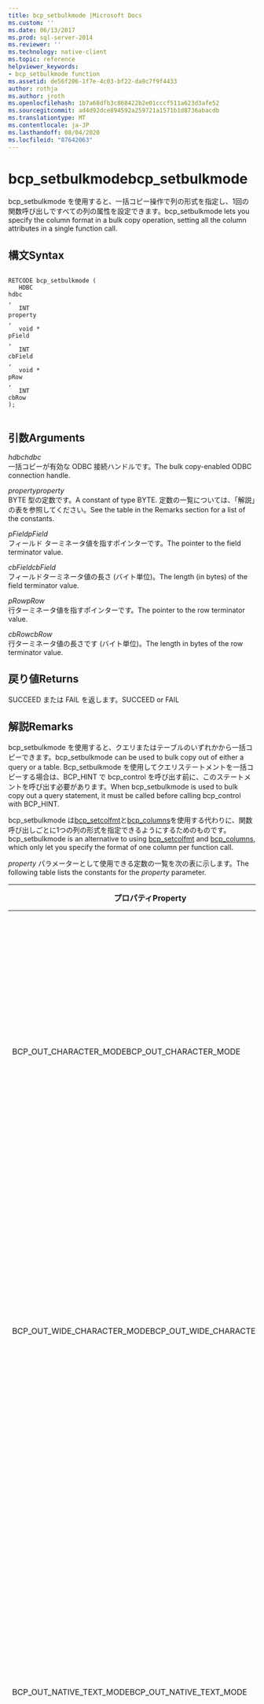 ```yaml
---
title: bcp_setbulkmode |Microsoft Docs
ms.custom: ''
ms.date: 06/13/2017
ms.prod: sql-server-2014
ms.reviewer: ''
ms.technology: native-client
ms.topic: reference
helpviewer_keywords:
- bcp_setbulkmode function
ms.assetid: de56f206-1f7e-4c03-bf22-da9c7f9f4433
author: rothja
ms.author: jroth
ms.openlocfilehash: 1b7a68dfb3c868422b2e01cccf511a623d3afe52
ms.sourcegitcommit: ad4d92dce894592a259721a1571b1d8736abacdb
ms.translationtype: MT
ms.contentlocale: ja-JP
ms.lasthandoff: 08/04/2020
ms.locfileid: "87642063"
---
```

# <a name="bcp_setbulkmode"></a><span data-ttu-id="31d87-102">bcp_setbulkmode</span><span class="sxs-lookup"><span data-stu-id="31d87-102">bcp_setbulkmode</span></span>
  <span data-ttu-id="31d87-103">bcp_setbulkmode を使用すると、一括コピー操作で列の形式を指定し、1回の関数呼び出しですべての列の属性を設定できます。</span><span class="sxs-lookup"><span data-stu-id="31d87-103">bcp_setbulkmode lets you specify the column format in a bulk copy operation, setting all the column attributes in a single function call.</span></span>  
  
## <a name="syntax"></a><span data-ttu-id="31d87-104">構文</span><span class="sxs-lookup"><span data-stu-id="31d87-104">Syntax</span></span>  
  
```  
  
RETCODE bcp_setbulkmode (  
   HDBC   
hdbc  
,  
   INT   
property  
,  
   void *   
pField  
,  
   INT   
cbField  
,  
   void *   
pRow  
,  
   INT   
cbRow  
);  
  
```  
  
## <a name="arguments"></a><span data-ttu-id="31d87-105">引数</span><span class="sxs-lookup"><span data-stu-id="31d87-105">Arguments</span></span>  
 <span data-ttu-id="31d87-106">*hdbc*</span><span class="sxs-lookup"><span data-stu-id="31d87-106">*hdbc*</span></span>  
 <span data-ttu-id="31d87-107">一括コピーが有効な ODBC 接続ハンドルです。</span><span class="sxs-lookup"><span data-stu-id="31d87-107">The bulk copy-enabled ODBC connection handle.</span></span>  
  
 <span data-ttu-id="31d87-108">*property*</span><span class="sxs-lookup"><span data-stu-id="31d87-108">*property*</span></span>  
 <span data-ttu-id="31d87-109">BYTE 型の定数です。</span><span class="sxs-lookup"><span data-stu-id="31d87-109">A constant of type BYTE.</span></span> <span data-ttu-id="31d87-110">定数の一覧については、「解説」の表を参照してください。</span><span class="sxs-lookup"><span data-stu-id="31d87-110">See the table in the Remarks section for a list of the constants.</span></span>  
  
 <span data-ttu-id="31d87-111">*pField*</span><span class="sxs-lookup"><span data-stu-id="31d87-111">*pField*</span></span>  
 <span data-ttu-id="31d87-112">フィールド ターミネータ値を指すポインターです。</span><span class="sxs-lookup"><span data-stu-id="31d87-112">The pointer to the field terminator value.</span></span>  
  
 <span data-ttu-id="31d87-113">*cbField*</span><span class="sxs-lookup"><span data-stu-id="31d87-113">*cbField*</span></span>  
 <span data-ttu-id="31d87-114">フィールドターミネータ値の長さ (バイト単位)。</span><span class="sxs-lookup"><span data-stu-id="31d87-114">The length (in bytes) of the field terminator value.</span></span>  
  
 <span data-ttu-id="31d87-115">*pRow*</span><span class="sxs-lookup"><span data-stu-id="31d87-115">*pRow*</span></span>  
 <span data-ttu-id="31d87-116">行ターミネータ値を指すポインターです。</span><span class="sxs-lookup"><span data-stu-id="31d87-116">The pointer to the row terminator value.</span></span>  
  
 <span data-ttu-id="31d87-117">*cbRow*</span><span class="sxs-lookup"><span data-stu-id="31d87-117">*cbRow*</span></span>  
 <span data-ttu-id="31d87-118">行ターミネータ値の長さです (バイト単位)。</span><span class="sxs-lookup"><span data-stu-id="31d87-118">The length in bytes of the row terminator value.</span></span>  
  
## <a name="returns"></a><span data-ttu-id="31d87-119">戻り値</span><span class="sxs-lookup"><span data-stu-id="31d87-119">Returns</span></span>  
 <span data-ttu-id="31d87-120">SUCCEED または FAIL を返します。</span><span class="sxs-lookup"><span data-stu-id="31d87-120">SUCCEED or FAIL</span></span>  
  
## <a name="remarks"></a><span data-ttu-id="31d87-121">解説</span><span class="sxs-lookup"><span data-stu-id="31d87-121">Remarks</span></span>  
 <span data-ttu-id="31d87-122">bcp_setbulkmode を使用すると、クエリまたはテーブルのいずれかから一括コピーできます。</span><span class="sxs-lookup"><span data-stu-id="31d87-122">bcp_setbulkmode can be used to bulk copy out of either a query or a table.</span></span> <span data-ttu-id="31d87-123">Bcp_setbulkmode を使用してクエリステートメントを一括コピーする場合は、BCP_HINT で bcp_control を呼び出す前に、このステートメントを呼び出す必要があります。</span><span class="sxs-lookup"><span data-stu-id="31d87-123">When bcp_setbulkmode is used to bulk copy out a query statement, it must be called before calling bcp_control with BCP_HINT.</span></span>  
  
 <span data-ttu-id="31d87-124">bcp_setbulkmode は[bcp_setcolfmt](bcp-setcolfmt.md)と[bcp_columns](bcp-columns.md)を使用する代わりに、関数呼び出しごとに1つの列の形式を指定できるようにするためのものです。</span><span class="sxs-lookup"><span data-stu-id="31d87-124">bcp_setbulkmode is an alternative to using [bcp_setcolfmt](bcp-setcolfmt.md) and [bcp_columns](bcp-columns.md), which only let you specify the format of one column per function call.</span></span>  
  
 <span data-ttu-id="31d87-125">*property* パラメーターとして使用できる定数の一覧を次の表に示します。</span><span class="sxs-lookup"><span data-stu-id="31d87-125">The following table lists the constants for the *property* parameter.</span></span>  
  
|<span data-ttu-id="31d87-126">プロパティ</span><span class="sxs-lookup"><span data-stu-id="31d87-126">Property</span></span>|<span data-ttu-id="31d87-127">説明</span><span class="sxs-lookup"><span data-stu-id="31d87-127">Description</span></span>|  
|--------------|-----------------|  
|<span data-ttu-id="31d87-128">BCP_OUT_CHARACTER_MODE</span><span class="sxs-lookup"><span data-stu-id="31d87-128">BCP_OUT_CHARACTER_MODE</span></span>|<span data-ttu-id="31d87-129">文字出力モードを指定します。</span><span class="sxs-lookup"><span data-stu-id="31d87-129">Specifies character output mode.</span></span><br /><br /> <span data-ttu-id="31d87-130">BCP.EXE の-c オプションに対応し、プロパティがに設定されたを bcp_setcolfmt し `BCP_FMT_TYPE` `SQLCHARACTER` ます。</span><span class="sxs-lookup"><span data-stu-id="31d87-130">Corresponds to the -c option in BCP.EXE, and to bcp_setcolfmt with `BCP_FMT_TYPE` property set to `SQLCHARACTER`.</span></span>|  
|<span data-ttu-id="31d87-131">BCP_OUT_WIDE_CHARACTER_MODE</span><span class="sxs-lookup"><span data-stu-id="31d87-131">BCP_OUT_WIDE_CHARACTER_MODE</span></span>|<span data-ttu-id="31d87-132">Unicode 出力モードを指定します。</span><span class="sxs-lookup"><span data-stu-id="31d87-132">Specifies Unicode output mode.</span></span><br /><br /> <span data-ttu-id="31d87-133">BCP.EXE の-w オプションと、プロパティがに設定された bcp_setcolfmt に対応し `BCP_FMT_TYPE` `SQLNCHAR` ます。</span><span class="sxs-lookup"><span data-stu-id="31d87-133">Corresponds to the -w option in BCP.EXE and bcp_setcolfmt with `BCP_FMT_TYPE` property set to `SQLNCHAR`.</span></span>|  
|<span data-ttu-id="31d87-134">BCP_OUT_NATIVE_TEXT_MODE</span><span class="sxs-lookup"><span data-stu-id="31d87-134">BCP_OUT_NATIVE_TEXT_MODE</span></span>|<span data-ttu-id="31d87-135">文字型以外にネイティブ型を指定し、文字型に Unicode を指定します。</span><span class="sxs-lookup"><span data-stu-id="31d87-135">Specifies native types for non-character types and Unicode for character types.</span></span><br /><br /> <span data-ttu-id="31d87-136">BCP.EXE の-N オプション bcp_setcolfmt と、 `BCP_FMT_TYPE` `SQLNCHAR` 列の型が文字列である場合はに設定されたプロパティ (文字列でない場合は既定値) に対応します。</span><span class="sxs-lookup"><span data-stu-id="31d87-136">Corresponds to the -N option in BCP.EXE and bcp_setcolfmt with `BCP_FMT_TYPE` property set to `SQLNCHAR` if the column type is a string (default if not a string).</span></span>|  
|<span data-ttu-id="31d87-137">BCP_OUT_NATIVE_MODE</span><span class="sxs-lookup"><span data-stu-id="31d87-137">BCP_OUT_NATIVE_MODE</span></span>|<span data-ttu-id="31d87-138">ネイティブ データベース型を指定します。</span><span class="sxs-lookup"><span data-stu-id="31d87-138">Specifies native database types.</span></span><br /><br /> <span data-ttu-id="31d87-139">BCP.EXE の-n オプションと `BCP_FMT_TYPE` 、プロパティが既定値に設定された bcp_setcolfmt に対応します。</span><span class="sxs-lookup"><span data-stu-id="31d87-139">Corresponds to the -n option in BCP.EXE and bcp_setcolfmt with `BCP_FMT_TYPE` property set to the default.</span></span>|  
  
 <span data-ttu-id="31d87-140">Bcp_setcolfmt、bcp_control、および bcp_readfmt を含む関数呼び出しのシーケンスと共に bcp_setbulkmode を使用しないでください。</span><span class="sxs-lookup"><span data-stu-id="31d87-140">You should not use bcp_setbulkmode with a sequence of function calls that includes bcp_setcolfmt, bcp_control, and bcp_readfmt.</span></span> <span data-ttu-id="31d87-141">たとえば、bcp_control (BCPTEXTFILE) および bcp_setbulkmode を呼び出すことはできません。</span><span class="sxs-lookup"><span data-stu-id="31d87-141">For example, you should not call bcp_control(BCPTEXTFILE) and bcp_setbulkmode.</span></span>  
  
 <span data-ttu-id="31d87-142">Bcp_setbulkmode と競合しない bcp_control オプションを bcp_control と bcp_setbulkmode を呼び出すことができます。</span><span class="sxs-lookup"><span data-stu-id="31d87-142">You can call bcp_control and bcp_setbulkmode for bcp_control options that do not conflict with bcp_setbulkmode.</span></span> <span data-ttu-id="31d87-143">たとえば、bcp_control (BCPFIRST) と bcp_setbulkmode を呼び出すことができます。</span><span class="sxs-lookup"><span data-stu-id="31d87-143">For example, you can call bcp_control(BCPFIRST) and bcp_setbulkmode.</span></span>  
  
 <span data-ttu-id="31d87-144">Bcp_setcolfmt、bcp_control、および bcp_readfmt を含む関数呼び出しのシーケンスを使用して bcp_setbulkmode を呼び出そうとすると、関数呼び出しの1つで、シーケンスエラーエラーが返されます。</span><span class="sxs-lookup"><span data-stu-id="31d87-144">If you attempt to call bcp_setbulkmode with a sequence of function calls that includes bcp_setcolfmt, bcp_control, and bcp_readfmt, one of the function calls will return a sequence error failure.</span></span> <span data-ttu-id="31d87-145">エラーの修正を選択した場合は、bcp_init を呼び出してすべての設定をリセットし、最初からやり直してください。</span><span class="sxs-lookup"><span data-stu-id="31d87-145">If you choose to correct the failure, call bcp_init to reset all the settings and start over.</span></span>  
  
 <span data-ttu-id="31d87-146">次の表に、関数のシーケンス エラーが発生する関数呼び出しの例をいくつか示します。</span><span class="sxs-lookup"><span data-stu-id="31d87-146">The following table presents some examples of function calls that result in a function sequence error:</span></span>  
  
 <span data-ttu-id="31d87-147">呼び出しシーケンス</span><span class="sxs-lookup"><span data-stu-id="31d87-147">Call sequence</span></span>  
  
```  
bcp_init("table", DB_IN);  
bcp_setbulkmode();  
```  
  
```  
bcp_init("table", DB_OUT);  
bcp_setbulkmode();  
bcp_readfmt();  
```  
  
```  
bcp_init(NULL, DB_OUT);  
bcp_control(BCPHINTS, "select ...");  
bcp_setbulkmode();  
```  
  
```  
bcp_init("table", DB_OUT);  
bcp_setbulkmode();  
bcp_setcolfmt();  
```  
  
```  
bcp_init("table", DB_OUT);  
bcp_control(BCPDELAYREADFMT, true);  
bcp_readfmt();  
bcp_setcolfmt();  
```  
  
```  
bcp_init(NULL, DB_OUT);  
bcp_control(BCPDELAYREADFMT, true);  
bcp_setbulkmode();  
bcp_control(BCPHINTS, "select ...");  
bcp_readfmt();  
```  
  
```  
bcp_init("table", DB_OUT);  
bcp_control(BCPDELAYREADFMT, true);  
bcp_columns();  
```  
  
```  
bcp_init("table", DB_OUT);  
bcp_control(BCPDELAYREADFMT, true);  
bcp_setcolfmt();  
```  
  
## <a name="example"></a><span data-ttu-id="31d87-148">例</span><span class="sxs-lookup"><span data-stu-id="31d87-148">Example</span></span>  
 <span data-ttu-id="31d87-149">次のサンプルでは、bcp_setbulkmode の異なる設定を使用して、4 つのファイルを作成します。</span><span class="sxs-lookup"><span data-stu-id="31d87-149">The following sample creates four files using different settings of bcp_setbulkmode.</span></span>  
  
```  
// compile with: sqlncli11.lib odbc32.lib  
  
#include <windows.h>  
#include <stdio.h>  
#include <tchar.h>  
#include <sqlext.h>  
#include "sqlncli.h"  
  
// Global variables  
SQLHENV g_hEnv = NULL;  
SQLHDBC g_hDbc = NULL;  
  
void ODBCCleanUp() {  
   if (g_hDbc) {  
      SQLDisconnect(g_hDbc);  
      SQLFreeHandle(SQL_HANDLE_DBC, g_hDbc);  
      g_hDbc = NULL;  
   }  
   if (g_hEnv) {  
      SQLFreeHandle(SQL_HANDLE_ENV, g_hEnv);  
      g_hEnv = NULL;  
   }  
}  
  
BOOL MakeODBCConnection(TCHAR * pszServer) {  
   TCHAR szConnectionString[500];  
   TCHAR szOutConnectionString[500];  
   SQLSMALLINT iLen;  
   SQLRETURN rc;  
  
   _sntprintf_s(szConnectionString, 500, TEXT("DRIVER={SQL Server Native Client 11.0};Server=%s;Trusted_connection=yes;"), pszServer);  
   rc = SQLAllocHandle(SQL_HANDLE_ENV, SQL_NULL_HANDLE,&g_hEnv);  
   if (SQL_SUCCESS != rc && SQL_SUCCESS_WITH_INFO != rc) {  
      printf("SQLAllocHandle(SQL_HANDLE_ENV...) failed\n");  
      return false;  
   }  
   rc = SQLSetEnvAttr(g_hEnv,SQL_ATTR_ODBC_VERSION, (SQLPOINTER)SQL_OV_ODBC3, SQL_IS_UINTEGER);  
   if (SQL_SUCCESS != rc && SQL_SUCCESS_WITH_INFO != rc) {  
      printf("SQLSetEnvAttr failed\n");  
      SQLFreeHandle(SQL_HANDLE_ENV, g_hEnv);  
      return false;  
   }  
   rc = SQLAllocHandle( SQL_HANDLE_DBC, g_hEnv , &g_hDbc);  
   if (SQL_SUCCESS != rc && SQL_SUCCESS_WITH_INFO != rc) {  
      printf("SQLAllocHandle(SQL_HANDLE_DBC...) failed\n");  
      SQLFreeHandle(SQL_HANDLE_ENV, g_hEnv);  
      return false;  
   }  
   // Enable BCP  
   rc = SQLSetConnectAttr(g_hDbc, SQL_COPT_SS_BCP, (SQLPOINTER)SQL_BCP_ON, SQL_IS_INTEGER);  
   if (SQL_SUCCESS != rc && SQL_SUCCESS_WITH_INFO != rc) {  
      printf("SQLSetConnectAttr(.. SQL_COPT_SS_BCP, (SQLPOINTER)SQL_BCP_ON ...) failed\n");  
      ODBCCleanUp();  
      return false;  
   }  
   // connecting ...  
   rc = SQLDriverConnect(g_hDbc,NULL, (SQLTCHAR*)szConnectionString, SQL_NTS, (SQLTCHAR*)szOutConnectionString, 500, &iLen, SQL_DRIVER_NOPROMPT);  
   if (SQL_SUCCESS != rc && SQL_SUCCESS_WITH_INFO != rc) {  
      printf("SQLDriverConnect(SQL_HANDLE_DBC...) failed\n");  
      ODBCCleanUp();  
      return false;  
   }  
   return true;  
}  
  
BOOL BCPSetBulkMode(TCHAR * pszServer, TCHAR * pszQureryOut, char BCPType, TCHAR * pszDataFile) {  
   SQLRETURN rc;  
  
   if (!MakeODBCConnection(pszServer))  
      return false;  
   rc = bcp_init(g_hDbc, NULL, pszDataFile, NULL, DB_OUT);   // bcp init for queryout  
   if (SUCCEED != rc) {  
      printf("bcp_init failed\n");  
      ODBCCleanUp();  
      return false;  
   }  
   // setbulkmode  
   char ColTerm[] = "\t";  
   char RowTerm[] = "\r\n";  
   wchar_t wColTerm[] = L"\t";  
   wchar_t wRowTerm[] = L"\r\n";  
   BYTE * pColTerm = NULL;  
   int cbColTerm = NULL;  
   BYTE * pRowTerm = 0;  
   int cbRowTerm = 0;  
   int bulkmode = -1;  
  
   if (BCPType == 'c') {   // bcp -c  
      pColTerm = (BYTE*)ColTerm;  
      pRowTerm = (BYTE*)RowTerm;  
      cbColTerm = 1;  
      cbRowTerm = 2;  
      bulkmode = BCP_OUT_CHARACTER_MODE;  
   }  
   else  
      if (BCPType == 'w') {   // bcp -w   
         pColTerm = (BYTE*)wColTerm;  
         pRowTerm = (BYTE*)wRowTerm;  
         cbColTerm = 2;  
         cbRowTerm = 4;  
         bulkmode = BCP_OUT_WIDE_CHARACTER_MODE;  
      }  
      else  
         if (BCPType == 'n')   // bcp -n  
            bulkmode = BCP_OUT_NATIVE_MODE;  
         else  
            if (BCPType == 'N')   // bcp -n  
               bulkmode = BCP_OUT_NATIVE_TEXT_MODE;  
            else {  
               printf("unknown bcp mode\n");  
               ODBCCleanUp();  
               return false;  
            }  
            rc = bcp_setbulkmode(g_hDbc, bulkmode, pColTerm, cbColTerm, pRowTerm, cbRowTerm);  
            if (SUCCEED != rc) {  
               printf("bcp_setbulkmode failed\n");  
               ODBCCleanUp();  
               return false;  
            }  
            // set queryout TSQL statement  
            rc = bcp_control(g_hDbc, BCPHINTS , pszQureryOut);  
            if (SUCCEED != rc) {  
               printf("bcp_control(..BCP_OPTION_HINTS..) failed\n");  
               ODBCCleanUp();  
               return false;  
            }  
            // bcp copy  
            DBINT nRowsInserted = 0;  
            rc = bcp_exec(g_hDbc, &nRowsInserted);  
            if (SUCCEED != rc) {  
               printf("bcp_exec failed\n");  
               ODBCCleanUp();  
               return false;  
            }  
            printf("bcp done\n");  
            ODBCCleanUp();  
            return true;  
}  
  
int main() {  
   BCPSetBulkMode(TEXT("localhost"), TEXT("SELECT 'this is a bcp -c test', 1,2") , 'c', TEXT("bcpc.dat"));  
   BCPSetBulkMode(TEXT("localhost"), TEXT("SELECT 'this is a bcp -w test', 1,2") , 'w', TEXT("bcpw.dat"));  
   BCPSetBulkMode(TEXT("localhost"), TEXT("SELECT 'this is a bcp -c test', 1,2") , 'n', TEXT("bcpn.dat"));  
   BCPSetBulkMode(TEXT("localhost"), TEXT("SELECT 'this is a bcp -w test', 1,2") , 'N', TEXT("bcp_N.dat"));  
}  
```  
  
## <a name="see-also"></a><span data-ttu-id="31d87-150">参照</span><span class="sxs-lookup"><span data-stu-id="31d87-150">See Also</span></span>  
 [<span data-ttu-id="31d87-151">一括コピー関数</span><span class="sxs-lookup"><span data-stu-id="31d87-151">Bulk Copy Functions</span></span>](sql-server-driver-extensions-bulk-copy-functions.md)  
  
  
